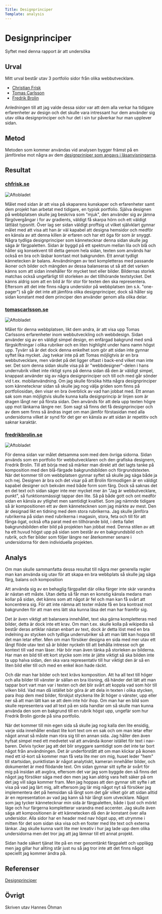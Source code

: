 ```yaml
---
Title: Designprinciper
Template: analysis
---
```


Designprinciper
=======================

<!-- Skriv en eller två rader om vad uppgiften handlar om. -->
Syftet med denna rapport är att undersöka

Urval
-----------------------

<!-- Berätta vilka webbplatser du valt att undersöka och varför eller hur du gick tillväga när du gjorde ditt urval. -->
<!-- 
https://chfrisk.se/
http://www.tomascarlsson.se/
https://fredrikbrolin.se/
-->
Mitt urval består utav 3 portfolio sidor från olika webbutvecklare.

- [<i class="fas fa-external-link-alt"></i> Christian Frisk](https://chfrisk.se/)
- [<i class="fas fa-external-link-alt"></i> Tomas Carlsson](http://www.tomascarlsson.se/)
- [<i class="fas fa-external-link-alt"></i> Fredrik Brolin](https://fredrikbrolin.se/)

Anledningen till att jag valde dessa sidor var att dem alla verkar ha tidigare erfarenheter av design och det skulle vara intressant hur dem använder sig utav olika designprinciper och hur det i sin tur påverkar hur man upplever sidan. 

Metod
-----------------------

<!-- Berätta kort om din "metod", hur du gör för att utföra undersökningen. Berätta om du använder något speciellt verktyg. -->
Metoden som kommer användas vid analysen bygger främst på en jämförelse mot några av dem [designpriniper som angavs i läsanvisningarna](https://www.canva.com/learn/design-elements-principles/).

Resultat
-----------------------

<!-- Dokumentera dina resultat från din studie. Berätta vad du kom fram till, vilka resultat du hittade och observerade. -->
<!--
https://chfrisk.se/
Mål: Visa på kunskaper och projekt hos Frisk och lyfta fram hans styrkor när det kommer till webbutveckling.
Design: "Mjuk", jämna färgövergångar med gradients, få skarpa hörn, sans-serif font
Gynnar?: Jag tycker verkligen att webbplatsen gynnar syftet, den ser väldigt proffsig ut och visar verkligen på christians kunskaper.
Kännetecken: färg (Tydligt färgschema med gradients av lila), balans(han har balanserat användingen av bilder,text och ikoner. Bilden matchar oftast storleken på textstycket brevid.)
undersidor: Sidan är en "one-pager" men dem olika delarna av sidan följer ett konstat mönster.
-->
### [<i class="fas fa-external-link-alt"></i> chfrisk.se](https://chfrisk.se/)
<div class="site-result">
    <img src="%base_url%/content/analysis/img/chfrisk.PNG" alt="Aftobladet" class="analysis-img">
    <div class="left-result">
        <p>
            Målet med sidan är att visa på skaparens kunskaper och erfarenheter samt dem projekt han arbetat med tidigare, en typisk portfolio. Själva designen på webbplatsen skulle jag beskriva som "mjuk", den använder sig av jämna färgövergångar i for av gradients, väldigt få skarpa hörn och ett väldigt lättläst typsnitt. Över lag ser sidan väldigt proffsig ut vilket självklart gynnar målet med att visa att han är väl kapabel att designa hemsidor och medför en känsla av att denna killen är erfaren och har ett öga för som är snyggt.
            Några tydliga designprinciper som kännetecknar denna sidan skulle jag säga är färgpaletten. Sidan är byggd på ett spektrum mellan lila och blå och håller sig konsekvent till detta genom hela sidan, texten som används har också en bra och läsbar konrtast mot bakgrunden. Ett annat tydligt kännetecken är balans. Användningen av text kompletteras med passande ikoner och bilder och mängden av dessa balanseras ut så att det varken känns som att sidan innehåller för mycket text eller bilder. Bildernas storlek matchas också ungefärligt till storleken av det tillhörande textstycket. Det känns aldrig som att en bild är för stor för texten den ska representera. Eftersom att det inte finns några undersidor på webbplatsen (en s.k. "one-pager") så går det inte att jämföra olika designprinciper, dock så håller sig sidan konstant med dem principer den använder genom alla olika delar.
        </p>
    </div>
</div>

<!--
http://www.tomascarlsson.se/
Mål: Visa på kunskaper och projekt hos Carlsson och lyfta fram hans styrkor när det kommer till webbutveckling.
Design: "simpel", enfärgad bakgrund, få bilder, grid vid bilder, 
Gynnar?: Nja, i underrubriken står det webbdesigner men sidan verkar vädligt simpel och saknar karaktär
Kännetecken: Väldigt få om ens några, kanske färg (lite dålig kontrast), kanske hierarki med rubrikerna, grid(portfolio)
undersidor: sidorna följer samma mönster förutom portfolio som använder sig utav grid.
-->
### [<i class="fas fa-external-link-alt"></i> tomascarlsson.se](http://www.tomascarlsson.se/)
<div class="site-result">
    <img src="%base_url%/content/analysis/img/tomascarlsson.PNG" alt="Aftobladet" class="analysis-img">
    <div class="left-result">
        <p>
            Målet för denna webbplatsen, likt dem andra, är att visa upp Tomas Carlssons erfarenheter inom webbutveckling och webbdesign.
            Sidan använder sig av en väldigt simpel design, en enfärgad bakgrund med små färgskiftningar i olika rubriker och en liten highlight under hans namn högst upp. Tyvärr så är det dock denna enkelhet som gör att sidan inte gynnar syftet lika mycket. Jag tvekar inte på att Tomas möjligtvis är en bra webbutvecklare, men värdet på det ligger oftast i back-end vilket man inte ser. Det som denna sidan skulle visa på är "webbdesigner"-delen i hans underrubrik vilket inte riktigt syns på denna sidan då den är väldigt simpel, knappast använder sig av några designprinciper och till och med går sönder vid t.ex. mobilanvändning.
            Om jag skulle försöka hitta några designprinciper som kännetecknar sidan så skulle jag nog välja griden som finns på portfoliosidan, den visar en bra överblick av vad han jobbat med. Ett annan sak som man möjligtvis skulle kunna kalla designprincip är linjen som är dragen långt ner på första sidan. Den används för att dela upp texten högre upp mot länkarna längre ner.
            Som sagt så finns det få designprinciper och av dem sem finns så ändras inget om man jämför förstasidan med alla undersidorna vilket är synd för det ger en känsla av att sidan är repetitiv och saknar karaktär.
        </p>
    </div>
</div>

<!--
http://www.tomascarlsson.se/
Mål: Visa på kunskaper och projekt hos Brolin och lyfta fram hans styrkor när det kommer till webbutveckling.
Design: Stilren och tydlig, stora rubriker,
Gynnar?: Någorlunda, designen är bra, för lite information, ger en känsla av ytlighet men endå kvalite
Kännetecken: Komposition (bakgrundsbidlerna och förgrundsrubrikerna), jaämna fördelningen med bilder över ytans bredd. Bilder
undersidor: användningen av bakgrundsbilder fortsätter men den blåa färgen byts ut mot vit
-->
### [<i class="fas fa-external-link-alt"></i> fredrikbrolin.se](https://fredrikbrolin.se/)
<div class="site-result">
    <img src="%base_url%/content/analysis/img/fredrikbrolin.PNG" alt="Aftobladet" class="analysis-img">
    <div class="left-result">
        <p>
            För denna sidan var målet detsamma som med dem övriga sidorna. Sidan används som en portfolio för webbutvecklaren och den grafiska designern, Fredrik Brolin.
            Till att börja med så märker man direkt att det lagts tanke på komposition med den blå-färgade bakgrundsbilden och förgrundstexten. När det kommer till om webbplatsen gynnar syftet så skulle jag säga både ja och nej. Designen är bra och det visar på att Brolin förmodligen är en väldigt kapabel designer och bekväm med både form som färg. Dock så saknas det en del text och sidan säger inte mer mycket mer än "Jag är webbutvecklare, punkt", så funktionsmässigt tappar den lite. Så på både gott och ont medför sidan en känsla av ytlighet men samtidigt kvaltiet.
            Som jag nämnde tidigare så är kompositionen ett av dem kännetecknen som jag märkte av mest. Den är designad likt en tidning med dem stora rubrikerna. Jag skulle jämföra rubrikerna på sidan med rubrikerna i magasin, stora, feta och till för att fånga ögat, också ofta parat med en tillhörande bild, i detta fallet bakgrundsbilden eller bild på projekten han jobbat med. Denna stilen av att ha ett huvud högst upp på sidan som består av en bakgrundsbild och rubrik, och fler bilder som följer längre ner återkommer senare i undersidorna för dem individuella projekten.
        </p>
    </div>
</div>

Analys
-----------------------

<!-- Diskutera och analysera de resultaten du fann. -->
Om man skulle sammanfatta dessa resultat till några mer generella regler man kan använda sig utav för att skapa en bra webbplats så skulle jag säga färg, balans och komposition

Att använda sig av en behaglig färgpallet där olika färger inte skär varandra är nästan ett måste. Utan detta så får man en konstig känsla medans man kollar på sidan, det känns som att något är fel och man kan få svårt att koncentrera sig. För att inte nämna att texter måste få en bra kontrast mot bakgrunden för att man ens lätt ska kunna läsa det man har framför sig.

Det är även viktigt att balansera innehållet, text ska gärna kompletteras med bilder, detta är dock inte ett krav. Om man t.ex. skulle kolla på wikipedia så består deras artiklar nästan enbart av text, dock är detta löst med en bra indelning av stycken och tydliga underrubriker så att man lätt kan hoppa till det man letar efter. Men om man försöker designa en sida med mer utav ett långt flöde utav text så är bilder nyckeln till att behålla intresse och ge kontext till vad man läser. Här bör man även tänka på storleken av bilderna. Har man en bild till ett kort stycke som inte är jätte viktigt så ska bilden inte ta upp halva sidan, den ska vara representativ till hur viktigt den är så en liten bild eller till och med en enkel ikon hade räckt.

Och där man har bilder och text krävs komposition. Att ha all text till höger och alla bilder till vänster är sällan en bra lösning, då händer det lätt att man tappar bort vart man var i texten och det blir svårt att koppla vad som hör till vilken bild. Vad man då istället bör göra är att dela in texten i olika stycken, para ihop dem med bilder, förskjut styckena lite åt höger o vänster, upp eller ner så att man lätt kan se att dem inte hör ihop. Om man har en bild som skulle representera vad all text på en sida handlar om så skulle man kunna använda den som en bakgrund till en rubrik högst upp, ungefär som hur Fredrik Brolin gjorde på sina portfolio.

<!--
Min sida
Design: "ensidig", håller sitt fokus på en sak per sida, "simpel" ikoner istället för text, ingen flashig grafik.
Gynnar?: Det tycker jag, allt eftersom jag lär mig något nytt så försöker jag implementera det på sidan vilket gör att sidan alltid är en representation av vad jag lärt mig som utvecklare.
Kännetecken: god färgpalett både på ljust och mörkt läge. repetition, använder accentfärg på saker som händer konstant komposition
undersidor: konstant kännetecken
-->
När det kommer till min egen sida så skulle jag nog kalla den lite ensidig, varje sida innehåller endast lite kort text om en sak och om man letar efter något annat så måste man röra sig till en annan sida. Jag håller den även hyfsat simpel med ett medvetet val att använda ikoner istället för text i nav-baren. Delvis tycker jag att det blir snyggare samtidigt som det inte tar bort något från användningen. Det är underförstått att om man klickar på ikonen med ett id-kort så kommer man få veta lite mer om mig, huset leder "hem" till startsidan, punktlistan är något analytiskt, kameran innehåller bilder, och dokumentet är med flödande text.
Om sidan gynnar sitt syfte är svårt för mig på insidan att avgöra, eftersom det var jag som byggde den så finns det något jag försöker säga med den men jag kan aldrig vara helt säker på om det jag vill säga kommer fram. Men jag hoppas att den gynnar sitt syfte i att visa på vad jag lärt mig, allt eftersom jag lär mig något nyt så försöker jag implementera det på hemsidan så långt som det går vilket gör att sidan alltid är en representation av vad jag kann så här långt som utvecklare.
Något som jag tycker kännetecknar min sida är färgpaletten, både i ljust och mörkt läge och hur färgerna kompletterar varandra med accenter. Jag skulle även säga att kompositionen är ett kännetecken då den är konstant över alla undersidor. Alla sidor har en header med nav högst upp, ett utrymme i mitten för det som sidan ska visa och en footer med lite text och externa länkar. Jag skulle kunna varit lite mer kreativ i hur jag lade upp dem olika undersidorna men det tror jag att jag lämnar till ett annat projekt.

Sidan hade säkert tjänat lite på en mer genomtänkt färgpalett och upplägg men jag gillar hur allting står just nu så jag tror inte att det finns något speciellt jag kommer ändra på.


Referenser
-----------------------

<!-- Ange de eventuella referenser du använder dig av, om några. -->
[<i class="fas fa-external-link-alt"></i> Designprinciper](https://www.canva.com/learn/design-elements-principles/)

Övrigt
-----------------------

<!-- Skriv ditt eget namn samt vilka gruppmedlemmar som deltog i att författa rapporten. -->
Skriven utav Hannes Öhman
